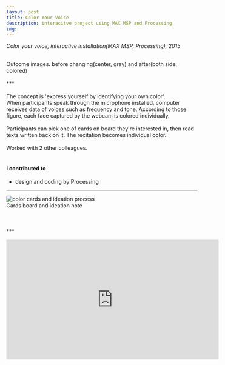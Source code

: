 ```yaml
---
layout: post
title: Color Your Voice
description: interacitve project using MAX MSP and Processing
img:
---
```


<i>Color your voice, interactive installation(MAX MSP, Processing), 2015</i>

<div class="img_row">
	<img class="col one" src="{{ site.baseurl }}/img/71.jpg" alt="" title="example image"/>
	<img class="col one" src="{{ site.baseurl }}/img/75.jpg" alt="" title="example image"/>
	<img class="col one" src="{{ site.baseurl }}/img/72.jpg" alt="" title="example image"/>
</div>
<div class="col three caption">
	Outcome images. before changing(center, gray) and after(both side, colored)
</div>
<br/>
***
<br/><br/>
The concept is 'express yourself by identifying your own color'. <br/>
When participants speak through the microphone installed, computer receives data of voices such as frequency and tone. According to those figure, each face captured by the webcam is colored individually.
<br/><br/>
Participants can pick one of cards on board they're interested in, then read texts written back on it. The recitation becomes individual color.
<br/><br/>
Worked with 2 other colleagues.
<br/><br/>

#### I contributed to
<ul>
	<li>design and coding by Processing</li>
</ul>

***

<img class="col three" src="/img/74.jpg" alt="color cards and ideation process" title="color cards and ideation process"/>

<div class="col three caption">
	Cards board and ideation note
</div>
<br/><br/><br/>
***
<p align="middle">
<iframe width="560" height="315" src="https://www.youtube.com/embed/mUlZvgio3wE" frameborder="0" allowfullscreen></iframe>
</p>

<br/><br/><br/>
